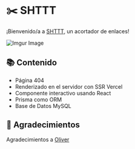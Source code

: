 # ✂️ SHTTT

¡Bienvenido/a a [SHTTT](https://shttt.vercel.app), un acortador de enlaces!

![Imgur Image](https://i.imgur.com/PztaGAd.png)

## 📚 Contenido
- Página 404
- Renderizado en el servidor con SSR Vercel
- Componente interactivo usando React
- Prisma como ORM
- Base de Datos MySQL

## 👏 Agradecimientos
Agradecimientos a [Oliver](https://github.com/OliverSpeir)
